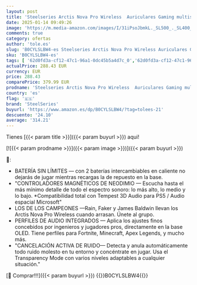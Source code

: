 ```yaml
---
layout: post
title: 'Steelseries Arctis Nova Pro Wireless  Auriculares Gaming multisistema  Controlador neodimio  Cancela Ruido  Infinity Power System  Inalámbrico Xbox  PS5  PS4  PC  Switch  Mobile  Blanco'
date: 2025-01-14 09:49:26
image: 'https://m.media-amazon.com/images/I/31iPsoJbmkL._SL500_._SL400_.jpg'
comments: true
category: ofertas
author: 'tole.es'
slug: 'B0CYLSLBW4-es Steelseries Arctis Nova Pro Wireless Auriculares Gaming...'
sku: 'B0CYLSLBW4-es'
tags: [ '62d0fd3a-cf12-47c1-96a1-0dc45b5a4d7c_0','62d0fd3a-cf12-47c1-96a1-0dc45b5a4d7c_3301','749d7d8e-47fd-431e-8b51-348b70f767e2_0','749d7d8e-47fd-431e-8b51-348b70f767e2_101','Accesorios','Accesorios para Juegos PC','Accesorios para PlayStation 5','Arborist Merchandising Root','Auriculares gaming para PC','Auriculares para PlayStation 5','Auriculares y accesorios','Electrónica','Hardware y juegos para PlayStation 5','Informática','Juegos y Accesorios para PC','Los favoritos de nuestros clientes: Electrónica','PC Accesorios','Self Service','Special Features Stores','Videojuegos','ps4','ps5','steelseries','xbox','🇪🇸', ]
actualPrice: 288.43 EUR
currency: EUR
price: 288.43
comparePrice: 379.99 EUR
prodname: 'Steelseries Arctis Nova Pro Wireless  Auriculares Gaming multisistema  Controlador neodimio  Cancela Ruido  Infinity Power System  Inalámbrico Xbox  PS5  PS4  PC  Switch  Mobile  Blanco'
country: 'es'
flag: '🇪🇸'
brand: 'SteelSeries'
buyurl: 'https://www.amazon.es/dp/B0CYLSLBW4/?tag=tolees-21'
descuento: '24.10'
average: '314.21'
---
```


Tienes [{{< param title >}}]({{< param buyurl >}}) aqui!

[![{{< param prodname >}}]({{< param image >}})]({{< param buyurl >}})

🔎:

- BATERÍA SIN LÍMITES — con 2 baterías intercambiables en caliente no dejarás de jugar mientras recargas la de repuesto en la base.
- "CONTROLADORES MAGNÉTICOS DE NEODIMIO — Escucha hasta el más mínimo detalle de todo el espectro sonoro: lo más alto, lo medio y lo bajo. *Compatibilidad total con Tempest 3D Audio para PS5 / Audio espacial Microsoft"
- LOS DE LOS CAMPEONES —Rain, Faker y James Baldwin llevan los Arctis Nova Pro Wireless cuando arrasan. Únete al grupo.
- PERFILES DE AUDIO INTEGRADOS — Aplica los ajustes finos concebidos por ingenieros y jugadores pros, directamente en la base OLED. Tiene perfiles para Fortnite, Minecraft, Apex Legends, y mucho más.
- "CANCELACIÓN ACTIVA DE RUIDO— Detecta y anula automáticamente todo ruido molesto en tu entorno y concéntrate en jugar. Usa el Transparency Mode con varios niveles adaptables a cualquier situación."

[🛒 Comprar!!!]({{< param buyurl >}})
{{<world>}}B0CYLSLBW4{{</world>}}
